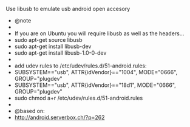  Use libusb to emulate usb android open accesory
 
 * @note
 *
 * If you are on Ubuntu you will require libusb as well as the headers...
 * sudo apt-get source libusb
 * sudo apt-get install libusb-dev
 * sudo apt-get install libusb-1.0-0-dev
 *
 * add udev rules to /etc/udev/rules.d/51-android.rules:
 * SUBSYSTEM=="usb", ATTR{idVendor}=="1004", MODE="0666", GROUP="plugdev"
 * SUBSYSTEM=="usb", ATTR{idVendor}=="18d1", MODE="0666", GROUP="plugdev" 
 * sudo chmod a+r /etc/udev/rules.d/51-android.rules
 *
 * @based on:
 * http://android.serverbox.ch/?p=262
